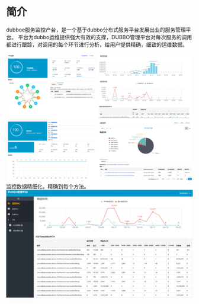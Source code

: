 # 简介
dubboe服务监控产台，是一个基于dubbo分布式服务平台发展出业的服务管理平台。
平台为dubbo运维提供强大有效的支撑，DUBBO管理平台对每次服务的调用都进行跟踪，对调用的每个环节进行分析，给用户提供精确，细致的运维数据。

![](images/cover1.png)
监控数据精细化，精确到每个方法。
![](app-center/images/app11.png)
